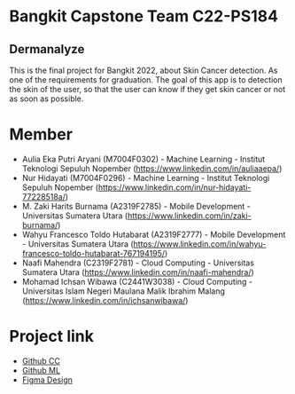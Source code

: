 # Bangkit Capstone Team C22-PS184
## Dermanalyze
This is the final project for Bangkit 2022, about Skin Cancer detection. As one of the requirements for graduation. The goal of this app is to detection the skin of the user, so that the user can know if they get skin cancer or not as soon as possible. 


# Member
- Aulia Eka Putri Aryani (M7004F0302) - Machine Learning - Institut Teknologi Sepuluh Nopember (https://www.linkedin.com/in/auliaaepa/)
- Nur Hidayati (M7004F0296) - Machine Learning - Institut Teknologi Sepuluh Nopember (https://www.linkedin.com/in/nur-hidayati-77228518a/)
- M. Zaki Harits Burnama (A2319F2785) - Mobile Development - Universitas Sumatera Utara (https://www.linkedin.com/in/zaki-burnama/)
- Wahyu Francesco Toldo Hutabarat (A2319F2777) - Mobile Development - Universitas Sumatera Utara (https://www.linkedin.com/in/wahyu-francesco-toldo-hutabarat-767194195/)
- Naafi Mahendra (C2319F2781) - Cloud Computing - Universitas Sumatera Utara (https://www.linkedin.com/in/naafi-mahendra/)
- Mohamad Ichsan Wibawa (C2441W3038) - Cloud Computing - Universitas Islam Negeri Maulana Malik Ibrahim Malang (https://www.linkedin.com/in/ichsanwibawa/)

# Project link
* [Github CC](https://github.com/dha-lang/dermanalyze-api)
* [Github ML](https://github.com/auliaaepa/Dermanalyze-ML) 
* [Figma Design](https://www.figma.com/file/G5GIvFFwimD7WChTruqgDD/Dermanalyze?node-id=0%3A1)
